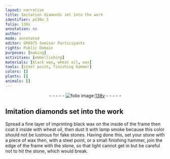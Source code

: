 ```yaml
---
layout: narrative
title: Imitation diamonds set into the work
identifier: p138v_3
folio: 138v
annotation: no
author:
mode: annotated
editor: GR8975 Seminar Participants
rights: Public Domain
purposes: [making]
activities: [embellishing]
materials: [black wax, wheat oil, wax]
tools: [steel point, finishing hammer]
colors: []
plants: []
animals: []
---
```


 <div class="folio" align="center">- - - - - <a href="http://gallica.bnf.fr/ark:/12148/btv1b10500001g/f282.item.r=" target="_blank"><img src="https://cu-mkp.github.io/GR8975-edition/assets/photo-icon.png" alt="folio image: " style="display:inline-block; margin-bottom:-3px;"/>138v</a> - - - - - </div> 

## Imitation diamonds set into the work 

  <span class="activity"></span> 
 Spread a fine layer of imprinting <span class="material">black wax</span> on the inside of the frame then coat it inside with <span class="material">wheat oil</span>, then dust it with lamp smoke because this color should not be lustrous for fake stones. Having done this, set your stone with a piece of <span class="material">wax</span> then, with a <span class="tool">steel point</span>, or a small <span class="tool">finishing hammer</span>, join the edge of the frame with the stone, so that light cannot get in but be careful not to hit the stone, which would break.
 
